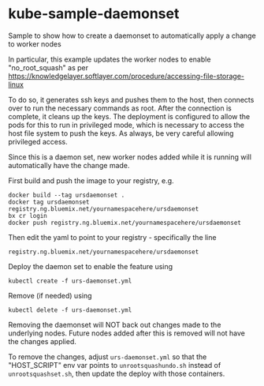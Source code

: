 # kube-sample-daemonset
Sample to show how to create a daemonset to automatically apply a change to worker nodes

In particular, this example updates the worker nodes to enable "no_root_squash" as per https://knowledgelayer.softlayer.com/procedure/accessing-file-storage-linux

To do so, it generates ssh keys and pushes them to the host, then connects over to run the necessary commands as root. After the connection is complete, it cleans up the keys.
The deployment is configured to allow the pods for this to run in privileged mode, which is necessary to access the host file system to push the keys. As always, be very careful allowing privileged access.

Since this is a daemon set, new worker nodes added while it is running will automatically have the change made.

First build and push the image to your registry, e.g.

```
docker build --tag ursdaemonset .
docker tag ursdaemonset registry.ng.bluemix.net/yournamespacehere/ursdaemonset
bx cr login
docker push registry.ng.bluemix.net/yournamespacehere/ursdaemonset
```

Then edit the yaml to point to your registry - specifically the line 

```
registry.ng.bluemix.net/yournamespacehere/ursdaemonset
```

Deploy the daemon set to enable the feature using

```
kubectl create -f urs-daemonset.yml
```

Remove (if needed) using

```
kubectl delete -f urs-daemonset.yml
```

Removing the daemonset will NOT back out changes made to the underlying nodes.
Future nodes added after this is removed will not have the changes applied.


To remove the changes, adjust `urs-daemonset.yml` so that the "HOST_SCRIPT" env var points to `unrootsquashundo.sh` instead of `unrootsquashset.sh`, then update the deploy with those containers.

